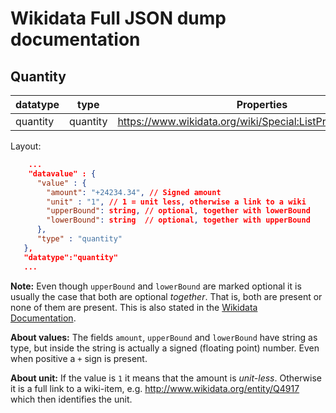 # Wikidata Full JSON dump documentation

## Quantity

|datatype|type|Properties
|---|---|----|
|quantity|quantity|<https://www.wikidata.org/wiki/Special:ListProperties/quantity>

Layout: 

````json
    ...
    "datavalue" : {
      "value" : {
        "amount": "+24234.34", // Signed amount
        "unit" : "1", // 1 = unit less, otherwise a link to a wiki
        "upperBound": string, // optional, together with lowerBound
        "lowerBound": string  // optional, together with upperBound
      },
      "type" : "quantity"
   },
   "datatype":"quantity"
   ...
````

**Note:** Even though `upperBound` and `lowerBound` are marked optional it is usually the case that both are optional *together*. That is, both are present or none of them are present. This is also stated in the [Wikidata Documentation](https://doc.wikimedia.org/Wikibase/master/php/md_docs_topics_json.html).

**About values:** The fields ``amount``, ``upperBound`` and ``lowerBound`` have string as type, but inside the string is
actually a signed (floating point) number. Even when positive
a ``+`` sign is present.

**About unit:** If the value is `1` it means that the amount is
*unit-less*. Otherwise it is a full link to a wiki-item, e.g. <http://www.wikidata.org/entity/Q4917> which then identifies the unit.

